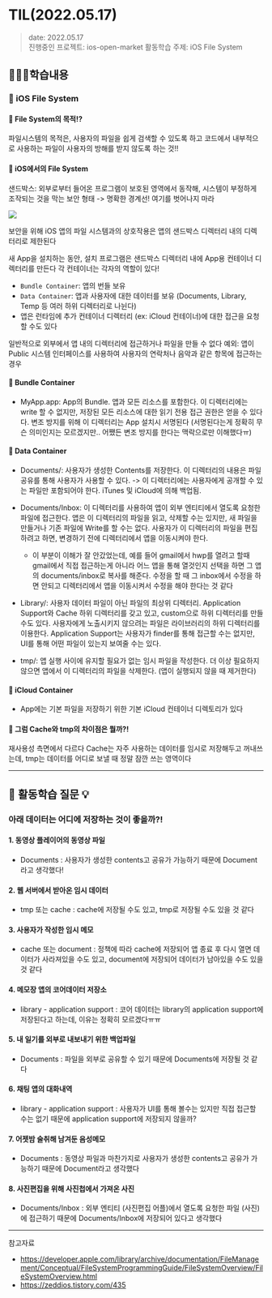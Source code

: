 # TIL(2022.05.17)

> date: 2022.05.17</br>
> 진행중인 프로젝트: ios-open-market
> 활동학습 주제: iOS File System

## 👩🏻‍💻학습내용
### 📝 iOS File System

#### 📌 File System의 목적!?
파일시스템의 목적은, 사용자의 파일을 쉽게 검색할 수 있도록 하고 코드에서 내부적으로 사용하는 파일이 사용자의 방해를 받지 않도록 하는 것!!

#### 📌 iOS에서의 File System
샌드박스: 외부로부터 들어온 프로그램이 보호된 영역에서 동작해, 시스템이 부정하게 조작되는 것을 막는 보안 형태
-> 명확한 경계선! 여기를 벗어나지 마라

![](https://i.imgur.com/NrzqiAA.png)

보안을 위해 iOS 앱의 파일 시스템과의 상호작용은 앱의 샌드박스 디렉터리 내의 디렉터리로 제한된다

새 App을 설치하는 동안, 설치 프로그램은 샌드박스 디렉터리 내에 App용 컨테이너 디렉터리를 만든다
각 컨테이너는 각자의 역할이 있다!
- `Bundle Container`: 앱의 번들 보유
- `Data Container`: 앱과 사용자에 대한 데이터를 보유 (Documents, Library, Temp 등 여러 하위 디렉터리로 나뉜다)
- 앱은 런타임에 추가 컨테이너 디렉터리 (ex: iCloud 컨테이너)에 대한 접근을 요청할 수도 있다

일반적으로 외부에서 앱 내의 디렉터리에 접근하거나 파일을 만들 수 없다
예외: 앱이 Public 시스템 인터페이스를 사용하여 사용자의 연락처나 음악과 같은 항목에 접근하는 경우

#### 📌 Bundle Container
- MyApp.app: App의 Bundle. 앱과 모든 리소스를 포함한다. 이 디렉터리에는 write 할 수 없지만, 저장된 모든 리소스에 대한 읽기 전용 접근 권한은 얻을 수 있다다. 변조 방지를 위해 이 디렉터리는 App 설치시 서명된다 (서명된다는게 정확히 무슨 의미인지는 모르겠지만.. 어쨌든 변조 방지를 한다는 맥락으로만 이해했다ㅠ)

#### 📌 Data Container
- Documents/: 사용자가 생성한 Contents를 저장한다. 이 디렉터리의 내용은 파일 공유를 통해 사용자가 사용할 수 있다. -> 이 디렉터리에는 사용자에게 공개할 수 있는 파일만 포함되어야 한다. iTunes 및 iCloud에 의해 백업됨.

- Documents/Inbox: 이 디렉터리를 사용하여 앱이 외부 엔티티에서 열도록 요청한 파일에 접근한다. 앱은 이 디렉터리의 파일을 읽고, 삭제할 수는 있지만, 새 파일을 만들거나 기존 파일에 Write를 할 수는 없다. 사용자가 이 디렉터리의 파일을 편집하려고 하면, 변경하기 전에 디렉터리에서 앱을 이동시켜야 한다. 

    - 이 부분이 이해가 잘 안갔었는데, 예를 들어 gmail에서 hwp를 열려고 할때 gmail에서 직접 접근하는게 아니라 어느 앱을 통해 열것인지 선택을 하면 그 앱의 documents/inbox로 복사를 해준다. 수정을 할 때 그 inbox에서 수정을 하면 안되고 디렉터리에서 앱을 이동시켜서 수정을 해야 한다는 것 같다

- Library/: 사용자 데이터 파일이 아닌 파일의 최상위 디렉터리. Application Support와 Cache 하위 디렉터리를 갖고 있고, custom으로 하위 디렉터리를 만들 수도 있다. 사용자에게 노출시키지 않으려는 파일은 라이브러리의 하위 디렉터리를 이용한다. Application Support는 사용자가 finder를 통해 접근할 수는 없지만, UI를 통해 어떤 파일이 있는지 보여줄 수는 있다.

- tmp/: 앱 실행 사이에 유지할 필요가 없는 임시 파일을 작성한다. 더 이상 필요하지 않으면 앱에서 이 디렉터리의 파일을 삭제한다. (앱이 실행되지 않을 때 제거한다)

#### 📌 iCloud Container
- App에는 기본 파일을 저장하기 위한 기본 iCloud 컨테이너 디렉토리가 있다

#### 📌 그럼 Cache와 tmp의 차이점은 뭘까?!
재사용성 측면에서 다르다
Cache는 자주 사용하는 데이터를 임시로 저장해두고 꺼내쓰는데, tmp는 데이터를 어디로 보낼 때 정말 잠깐 쓰는 영역이다


---
## 🤔 활동학습 질문 💡
### 아래 데이터는 어디에 저장하는 것이 좋을까?!

#### 1. 동영상 플레이어의 동영상 파일
- Documents
: 사용자가 생성한 contents고 공유가 가능하기 때문에 Document라고 생각했다!

#### 2. 웹 서버에서 받아온 임시 데이터
- tmp 또는 cache
: cache에 저장될 수도 있고, tmp로 저장될 수도 있을 것 같다

#### 3. 사용자가 작성한 임시 메모
- cache 또는 document
: 정책에 따라 cache에 저장되어 앱 종료 후 다시 열면 데이터가 사라져있을 수도 있고, document에 저장되어 데이터가 남아있을 수도 있을 것 같다

#### 4. 메모장 앱의 코어데이터 저장소
- library - application support
: 코어 데이터는 library의 application support에 저장된다고 하는데, 이유는 정확히 모르겠다ㅠㅠ

#### 5. 내 일기를 외부로 내보내기 위한 백업파일
- Documents
: 파일을 외부로 공유할 수 있기 때문에 Documents에 저장될 것 같다

#### 6. 채팅 앱의 대화내역
- library - application support
: 사용자가 UI를 통해 볼수는 있지만 직접 접근할 수는 없기 때문에 application support에 저장되지 않을까?

#### 7. 어젯밤 술취해 남겨둔 음성메모
- Documents
: 동영상 파일과 마찬가지로 사용자가 생성한 contents고 공유가 가능하기 때문에 Document라고 생각했다

#### 8. 사진편집을 위해 사진첩에서 가져온 사진
- Documents/Inbox
: 외부 엔티티 (사진편집 어플)에서 열도록 요청한 파일 (사진)에 접근하기 때문에 Documents/Inbox에 저장되어 있다고 생각했다

---
참고자료
- https://developer.apple.com/library/archive/documentation/FileManagement/Conceptual/FileSystemProgrammingGuide/FileSystemOverview/FileSystemOverview.html
- https://zeddios.tistory.com/435

